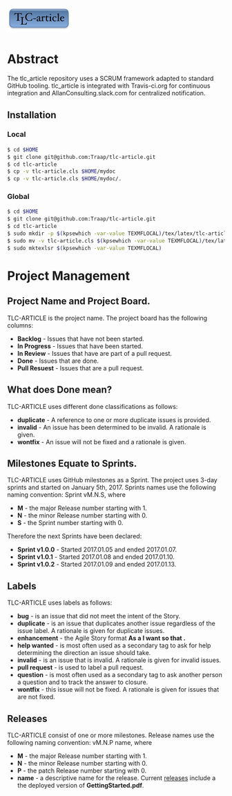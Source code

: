 # ![](data/logo.png)

# Abstract
The tlc_article repository uses a SCRUM framework adapted to standard GitHub
tooling.  tlc_article is integrated with Travis-ci.org for continuous
integration and AllanConsulting.slack.com for centralized notification.

## Installation
### Local
```bash
$ cd $HOME
$ git clone git@github.com:Traap/tlc-article.git
$ cd tlc-article
$ cp -v tlc-article.cls $HOME/mydoc
$ cp -v tlc-article.cls $HOME/mydoc/.
```

### Global 
```bash
$ cd $HOME
$ git clone git@github.com:Traap/tlc-article.git
$ cd tlc-article
$ sudo mkdir -p $(kpsewhich -var-value TEXMFLOCAL)/tex/latex/tlc-article
$ sudo mv -v tlc-article.cls $(kpsewhich -var-value TEXMFLOCAL)/tex/latex/tlcarticle/.
$ sudo mktexlsr $(kpsewhich -var-value TEXMFLOCAL)
```
# Project Management
## Project Name and Project Board.
TLC-ARTICLE is the project name.  The project board has the following columns:
* **Backlog** - Issues that have not been started.
* **In Progress** - Issues that have been started.
* **In Review** - Issues that have are part of a pull request.
* **Done** - Issues that are done.
* **Pull Resuest** - Issues that are a pull request.

## What does Done mean?
TLC-ARTICLE uses different done classifications as follows:
* **duplicate** - A reference to one or more duplicate issues is provided.
* **invalid** - An issue has been determined to be invalid.  A rationale is given.
* **wontfix** - An issue will not be fixed and a rationale is given.

## Milestones Equate to Sprints.
TLC-ARTICLE uses GitHub milestones as a Sprint.  The project uses 3-day sprints
and started on January 5th, 2017.  Sprints names use the following naming
convention: Sprint vM.N.S, where
* **M** - the major Release number starting with 1.
* **N** - the minor Release number starting with 0.
* **S** - the Sprint number starting with 0.

Therefore the next Sprints have been declared:
* **Sprint v1.0.0** - Started 2017.01.05 and ended 2017.01.07.
* **Sprint v1.0.1** - Started 2017.01.08 and ended 2017.01.10.
* **Sprint v1.0.2** - Started 2017.01.09 and ended 2017.01.13.

## Labels
TLC-ARTICLE uses labels as follows:
* **bug** - is an issue that did not meet the intent of the Story.
* **duplicate** - is an issue that duplicates another issue regardless of the
  issue label.  A rationale is given for duplicate issues.
* **enhancement** - the Agile Story format **As a <type of user> I want <some
  goal> so that <some reason>.**
* **help wanted** - is most often used as a secondary tag to ask for help
  determining the direction an issue should take.
* **invalid** - is an issue that is invalid.  A rationale is given for invalid
  issues.
* **pull request** - is used to label a pull request.
* **question** - is most often used as a secondary tag to ask another person
  a question and to track the answer to closure. 
* **wontfix** - this issue will not be fixed.  A rationale is given for issues
  that are not fixed.

## Releases
TLC-ARTICLE consist of one or more milestones.  Release names use the following
naming convention: vM.N.P name, where
* **M** - the major Release number starting with 1.
* **N** - the minor Release number starting with 0.
* **P** - the patch Release number starting with 0.
* **name** - a descriptive name for the release.
Current [releases](https://github.com/Traap/tlc-article/releases) include
a the deployed version of **GettingStarted.pdf**.

